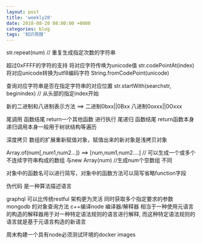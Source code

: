 ```yaml
---
layout: post
title: 'weekly20'
date: 2018-08-20 08:00:00 +0800
categories: blog
tags: '知识周报'
---
```


str.repeat(num) // 重复生成指定次数的字符串

超过0xFFFF的字符的支持 将对应字符传唤为unicode值 str.codePointAt(index) 
                      将对应unicode转换为utf8编码字符 String.fromCodePoint(unicode)

查询对应字符串是否在指定字符串的对应位置 str.startWith(searchstr, beginindex) // 从头部的指定index开始

新的二进制和八进制表示方法 ==> 二进制0bxx||0Bxx  八进制0oxxx||0Oxxx

尾调用 函数结尾 return一个其他函数 进行执行
尾递归 函数结尾 return函数本身 递归调用本身一般用于树状结构等遍历

深度拷贝 数组的扩展重新赋值对象，赋值出来的新对象是浅拷贝对象

Array.of(num[,num1,num2...]) ==> [num,num1,num2....] // 可以生成一个或多个不连续字符串构成的数组 与new Array(num) //生成num个空数组 不同

对象中的函数名可以进行简写，对象中的函数方法可以简写省略function字段

伪代码 是一种算法描述语言

graphql 可以比传统restful 架构更为灵活 同时获取多个指定要求的参数
mongodb 的对象查询方法 
c++编译node 编译器/解释器 相当于一种使用元语言的构造的解释器用于对一种特定语法规则的语言进行解释, 而这种特定语法规则的语言就是基于元语言构造的新语言

周末构建一个具有node必须测试环境的docker images
